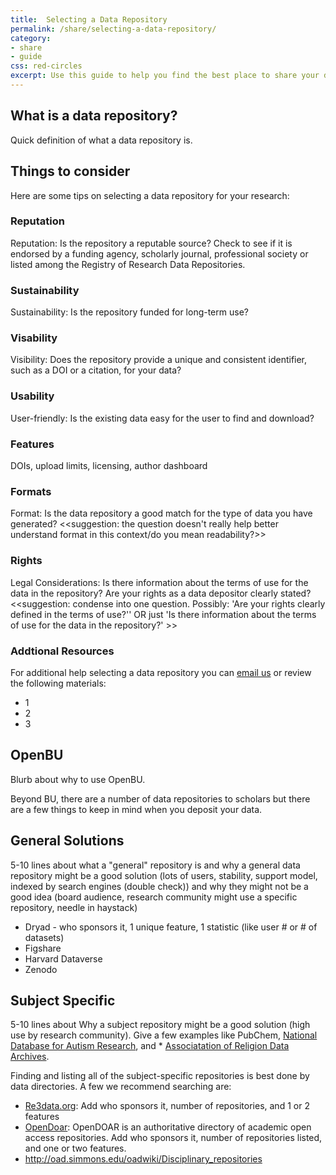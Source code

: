 ```yaml
---
title:  Selecting a Data Repository
permalink: /share/selecting-a-data-repository/
category: 
- share
- guide
css: red-circles
excerpt: Use this guide to help you find the best place to share your data. 
---
```



## What is a data repository?

Quick definition of what a data repository is. 

## Things to consider

Here are some tips on selecting a data repository for your research:

### Reputation 

Reputation: Is the repository a reputable source? Check to see if it is endorsed by a funding agency, scholarly journal, professional society or listed among the Registry of Research Data Repositories.

### Sustainability 

Sustainability: Is the repository funded for long-term use? 

### Visability

Visibility: Does the repository provide a unique and consistent identifier, such as a DOI or a citation, for your data? 

### Usability

User-friendly: Is the existing data easy for the user to find and download? 

### Features

DOIs, upload limits, licensing, author dashboard

### Formats 

Format: Is the data repository a good match for the type of data you have generated? <<suggestion: the question doesn't really help better understand format in this context/do you mean readability?>>

### Rights

Legal Considerations: Is there information about the terms of use for the data in the repository? Are your rights as a data depositor clearly stated? <<suggestion: condense into one question. Possibly: 'Are your rights clearly defined in the terms of use?'' OR just 'Is there information about the terms of use for the data in the repository?' >>

### Addtional Resources

For additional help selecting a data repository you can [email us](mailto:data@bu.edu) or review the following materials:

* 1
* 2
* 3

## OpenBU

Blurb about why to use OpenBU. 

Beyond BU, there are a number of data repositories to scholars but there are a few things to keep in mind when you deposit your data. 

## General Solutions 

5-10 lines about what a "general" repository is and why a general data repository might be a good solution (lots of users, stability, support model, indexed by search engines (double check)) and why they might not be a good idea (board audience, research community might use a specific repository, needle in haystack)

* Dryad - who sponsors it, 1 unique feature, 1 statistic (like user # or # of datasets)  
* Figshare
* Harvard Dataverse
* Zenodo 


## Subject Specific 

5-10 lines about Why a subject repository might be a good solution (high use by research community). Give a few examples like PubChem,  [National Database for Autism Research](https://ndar.nih.gov/), and * [Associatation of Religion Data Archives](http://www.thearda.com/).

Finding and listing all of the subject-specific repositories is best done by data directories. A few we recommend searching are: 

* [Re3data.org](http://www.re3data.org/): Add who sponsors it, number of repositories, and 1 or 2 features
* [OpenDoar](http://opendoar.org/): OpenDOAR is an authoritative directory of academic open access repositories. Add who sponsors it, number of repositories listed, and one or two features. 
* http://oad.simmons.edu/oadwiki/Disciplinary_repositories